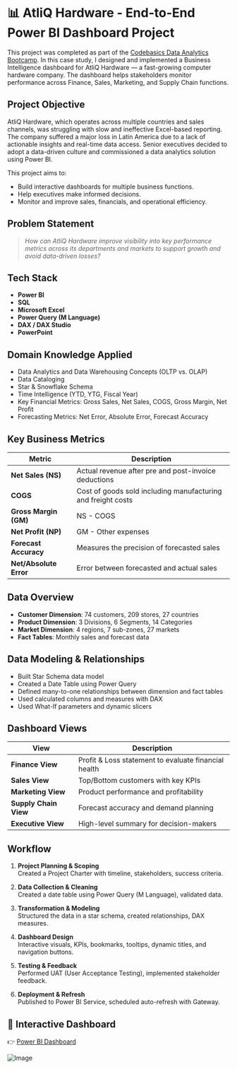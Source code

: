 # 📊 AtliQ Hardware - End-to-End Power BI Dashboard Project

 This project was completed as part of the [Codebasics Data Analytics Bootcamp](https://www.codebasics.io/). In this case study, I designed and implemented a Business Intelligence dashboard for AtliQ Hardware — a fast-growing computer hardware company. The dashboard helps stakeholders monitor performance across Finance, Sales, Marketing, and Supply Chain functions.

##  Project Objective

AtliQ Hardware, which operates across multiple countries and sales channels, was struggling with slow and ineffective Excel-based reporting. The company suffered a major loss in Latin America due to a lack of actionable insights and real-time data access. Senior executives decided to adopt a data-driven culture and commissioned a data analytics solution using Power BI.

This project aims to:
- Build interactive dashboards for multiple business functions.
- Help executives make informed decisions.
- Monitor and improve sales, financials, and operational efficiency.

##  Problem Statement

> *How can AtliQ Hardware improve visibility into key performance metrics across its departments and markets to support growth and avoid data-driven losses?*

##  Tech Stack

- **Power BI**
- **SQL**
- **Microsoft Excel**
- **Power Query (M Language)**
- **DAX / DAX Studio**
- **PowerPoint**

##  Domain Knowledge Applied

- Data Analytics and Data Warehousing Concepts (OLTP vs. OLAP)
- Data Cataloging
- Star & Snowflake Schema
- Time Intelligence (YTD, YTG, Fiscal Year)
- Key Financial Metrics: Gross Sales, Net Sales, COGS, Gross Margin, Net Profit
- Forecasting Metrics: Net Error, Absolute Error, Forecast Accuracy

##  Key Business Metrics

| Metric | Description |
|--------|-------------|
| **Net Sales (NS)** | Actual revenue after pre and post-invoice deductions |
| **COGS** | Cost of goods sold including manufacturing and freight costs |
| **Gross Margin (GM)** | NS - COGS |
| **Net Profit (NP)** | GM - Other expenses |
| **Forecast Accuracy** | Measures the precision of forecasted sales |
| **Net/Absolute Error** | Error between forecasted and actual sales |

##  Data Overview

- **Customer Dimension**: 74 customers, 209 stores, 27 countries
- **Product Dimension**: 3 Divisions, 6 Segments, 14 Categories
- **Market Dimension**: 4 regions, 7 sub-zones, 27 markets
- **Fact Tables**: Monthly sales and forecast data

##  Data Modeling & Relationships

- Built Star Schema data model
- Created a Date Table using Power Query
- Defined many-to-one relationships between dimension and fact tables
- Used calculated columns and measures with DAX
- Used What-If parameters and dynamic slicers

##  Dashboard Views

| View | Description |
|------|-------------|
| **Finance View** | Profit & Loss statement to evaluate financial health |
| **Sales View** | Top/Bottom customers with key KPIs |
| **Marketing View** | Product performance and profitability |
| **Supply Chain View** | Forecast accuracy and demand planning |
| **Executive View** | High-level summary for decision-makers |

##  Workflow

1. **Project Planning & Scoping**  
   Created a Project Charter with timeline, stakeholders, success criteria.

2. **Data Collection & Cleaning**  
   Created a date table using Power Query (M Language), validated data.

3. **Transformation & Modeling**  
   Structured the data in a star schema, created relationships, DAX measures.

4. **Dashboard Design**  
   Interactive visuals, KPIs, bookmarks, tooltips, dynamic titles, and navigation buttons.

5. **Testing & Feedback**  
   Performed UAT (User Acceptance Testing), implemented stakeholder feedback.

6. **Deployment & Refresh**  
   Published to Power BI Service, scheduled auto-refresh with Gateway.

## 🔗 Interactive Dashboard

👉 [Power BI Dashboard](https://app.powerbi.com/view?r=eyJrIjoiY2ZhNGEzOWQtZTE3My00MWI2LWJhNmQtODc5Y2E3OGJlZjZlIiwidCI6ImM2ZTU0OWIzLTVmNDUtNDAzMi1hYWU5LWQ0MjQ0ZGM1YjJjNCJ9)


![Image](https://github.com/user-attachments/assets/91ef081d-905e-41e0-802a-5ee234a07029)

